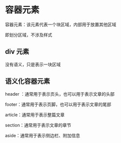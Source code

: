 # 容器元素

容器元素：该元素代表一个块区域，内部用于放置其他区域

即划分区域，不涉及样式

## div 元素

没有语义，只是表示一块区域

## 语义化容器元素

header ：通常用于表示页头，也可以用于表示文章的头部

footer：通常用于表示页脚，也可以用于表示文章的尾部

article：通常用于表示整篇文章

section：通常用于表示文章的章节

aside：通常用于表示侧边栏、附加信息
